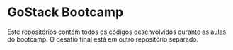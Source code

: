 # GoStack Bootcamp

Este repositórios contém todos os códigos desenvolvidos durante as aulas do bootcamp. O desafio final está em outro repositório separado.
